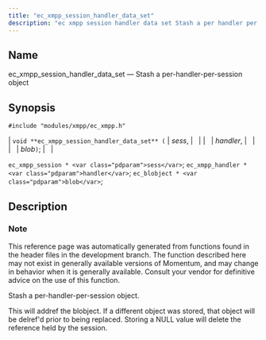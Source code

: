 ```yaml
---
title: "ec_xmpp_session_handler_data_set"
description: "ec xmpp session handler data set Stash a per handler per session object void ec xmpp session handler data set sess handler blob ec xmpp session sess ec xmpp handler handler ec blobject blob This reference page was automatically generated from functions found in the header files in the development..."
---
```


<a name="apis.ec_xmpp_session_handler_data_set"></a> 
## Name

ec_xmpp_session_handler_data_set — Stash a per-handler-per-session object

## Synopsis

`#include "modules/xmpp/ec_xmpp.h"`

| `void **ec_xmpp_session_handler_data_set** (` | <var class="pdparam">sess</var>, |   |
|   | <var class="pdparam">handler</var>, |   |
|   | <var class="pdparam">blob</var>`)`; |   |

`ec_xmpp_session * <var class="pdparam">sess</var>`;
`ec_xmpp_handler * <var class="pdparam">handler</var>`;
`ec_blobject * <var class="pdparam">blob</var>`;<a name="idp64626720"></a> 
## Description

### Note

This reference page was automatically generated from functions found in the header files in the development branch. The function described here may not exist in generally available versions of Momentum, and may change in behavior when it is generally available. Consult your vendor for definitive advice on the use of this function.

Stash a per-handler-per-session object.

This will addref the blobject. If a different object was stored, that object will be delref'd prior to being replaced. Storing a NULL value will delete the reference held by the session.